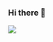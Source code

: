 ### Hi there 👋

<img src="https://img.shields.io/badge/c++-00599C?style=for-the-badge&logo=c%2B%2B&logoColor=white">
